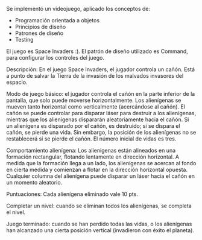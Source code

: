 Se implementó un videojuego, aplicado los conceptos de:
* Programación orientada a objetos
* Principios de diseño
* Patrones de diseño 
* Testing

El juego es Space Invaders :). El patrón de diseño utilizado es Command, para configurar los controles del juego.

Descripción: En el juego Space Invaders, el jugador controla un cañón. Está a punto de salvar la Tierra de la invasión de los malvados invasores del espacio.

Modo de juego básico: el jugador controla el cañón en la parte inferior de la pantalla, que solo puede moverse horizontalmente. Los alienígenas se mueven tanto horizontal como verticalmente (acercándose al cañón). El cañón se puede controlar para disparar láser para destruir a los alienígenas, mientras que los alienígenas dispararán aleatoriamente hacia el cañón. Si un alienígena es disparado por el cañón, es destruido; si se dispara el cañón, se pierde una vida. Sin embargo, la posición de los alienígenas no se restablecerá si se pierde el cañón. El número inicial de vidas es tres.

Comportamiento alienígena: Los alienígenas están alineados en una formación rectangular, flotando lentamente en dirección horizontal. A medida que la formación llega a un lado, los alienígenas se acercan al fondo en cierta medida y comienzan a flotar en la dirección horizontal opuesta. Cualquier columna del alienígena puede disparar un láser hacia el cañón en un momento aleatorio.

Puntuaciones: Cada alienígena eliminado vale 10 pts.

Completar un nivel: cuando se eliminan todos los alienígenas, se completa el nivel.

Juego terminado: cuando se han perdido todas las vidas, o los alienígenas han alcanzado una cierta posición vertical (invadieron con éxito el planeta).
